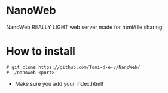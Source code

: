 # NanoWeb
NanoWeb REALLY LIGHT web server made for html/file sharing

# How to install
```
# git clone https://github.com/Toni-d-e-v/NanoWeb/
# ./nanoweb <port>
```
- Make sure you add your index.html!
